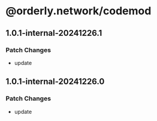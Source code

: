 # @orderly.network/codemod

## 1.0.1-internal-20241226.1

### Patch Changes

- update

## 1.0.1-internal-20241226.0

### Patch Changes

- update
